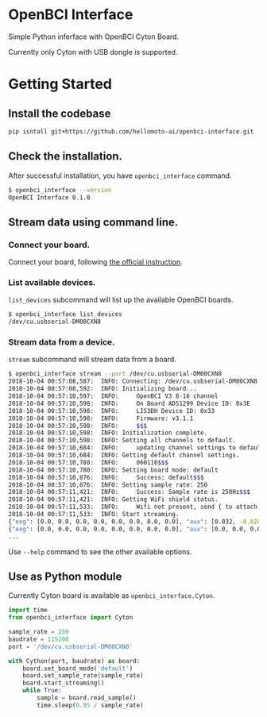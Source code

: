 # OpenBCI Interface

Simple Python inferface with OpenBCI Cyton Board.

Currently only Cyton with USB dongle is supported.

# Getting Started

## Install the codebase

```bash
pip isntall git+https://github.com/hellomoto-ai/openbci-interface.git
```

## Check the installation.

After successful installation, you have `openbci_interface` command.

```bash
$ openbci_interface --version
OpenBCI Interface 0.1.0
```

## Stream data using command line.

### Connect your board.

Connect your board, following [the official instruction](http://docs.openbci.com/Tutorials/00-Tutorials).


### List available devices.

`list_devices` subcommand will list up the available OpenBCI boards.

```bash
$ openbci_interface list_devices
/dev/cu.usbserial-DM00CXN8
```


### Stream data from a device.

`stream` subcommand will stream data from a board.

```bash
$ openbci_interface stream --port /dev/cu.usbserial-DM00CXN8
2018-10-04 00:57:08,587:  INFO: Connecting: /dev/cu.usbserial-DM00CXN8:115200
2018-10-04 00:57:08,592:  INFO: Initializing board...
2018-10-04 00:57:10,597:  INFO:     OpenBCI V3 8-16 channel
2018-10-04 00:57:10,598:  INFO:     On Board ADS1299 Device ID: 0x3E
2018-10-04 00:57:10,598:  INFO:     LIS3DH Device ID: 0x33
2018-10-04 00:57:10,598:  INFO:     Firmware: v3.1.1
2018-10-04 00:57:10,598:  INFO:     $$$
2018-10-04 00:57:10,598:  INFO: Initialization complete.
2018-10-04 00:57:10,598:  INFO: Setting all channels to default.
2018-10-04 00:57:10,684:  INFO:     updating channel settings to default$$$
2018-10-04 00:57:10,684:  INFO: Getting default channel settings.
2018-10-04 00:57:10,780:  INFO:     060110$$$
2018-10-04 00:57:10,780:  INFO: Setting board mode: default
2018-10-04 00:57:10,876:  INFO:     Success: default$$$
2018-10-04 00:57:10,876:  INFO: Setting sample rate: 250
2018-10-04 00:57:11,421:  INFO:     Success: Sample rate is 250Hz$$$
2018-10-04 00:57:11,421:  INFO: Getting WiFi shield status.
2018-10-04 00:57:11,533:  INFO:     Wifi not present, send { to attach the shield$$$
2018-10-04 00:57:11,533:  INFO: Start streaming.
{"eeg": [0.0, 0.0, 0.0, 0.0, 0.0, 0.0, 0.0, 0.0], "aux": [0.032, -0.028, 1.004], "packet_id": 0, "timestamp": 1538639831.6448839}
{"eeg": [0.0, 0.0, 0.0, 0.0, 0.0, 0.0, 0.0, 0.0], "aux": [0.0, 0.0, 0.0], "packet_id": 1, "timestamp": 1538639832.124458}
...
```

Use `--help` command to see the other available options.


## Use as Python module

Currently Cyton board is available as `openbci_interface.Cyton`.

```python
import time
from openbci_interface import Cyton

sample_rate = 250
baudrate = 115200
port = '/dev/cu.usbserial-DM00CXN8'

with Cython(port, baudrate) as board:
    board.set_board_mode('default')
    board.set_sample_rate(sample_rate)
    board.start_streaming()
    while True:
        sample = board.read_sample()
        time.sleep(0.95 / sample_rate)
```
